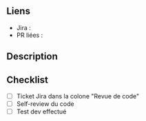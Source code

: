 <!--  Titre de la PR :                                                              -->
<!--  Le format suivant doit être respecté : <type>(<jira>): <description courte>   -->
<!--  Le type corresond au type de ticket jira : bug, feature, task                 -->

## Liens
- Jira : 
- PR liées :

## Description

<!-- ## Screenshots -->

## Checklist
- [ ] Ticket Jira dans la colone "Revue de code"
- [ ] Self-review du code
- [ ] Test dev effectué
